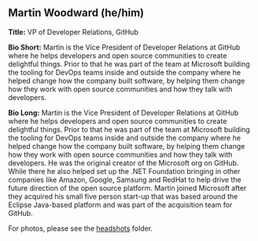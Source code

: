 ## Martin Woodward (he/him)

**Title:** VP of Developer Relations, GitHub

**Bio Short:** Martin is the Vice President of Developer Relations at GitHub where he helps developers and open source communities to create delightful things. Prior to that he was part of the team at Microsoft building the tooling for DevOps teams inside and outside the company where he helped change how the company built software, by helping them change how they work with open source communities and how they talk with developers.

**Bio Long:** Martin is the Vice President of Developer Relations at GitHub where he helps developers and open source communities to create delightful things. Prior to that he was part of the team at Microsoft building the tooling for DevOps teams inside and outside the company where he helped change how the company built software, by helping them change how they work with open source communities and how they talk with developers. He was the original creator of the Microsoft org on GitHub. While there he also helped set up the .NET Foundation bringing in other companies like Amazon, Google, Samsung and RedHat to help drive the future direction of the open source platform. Martin joined Microsoft after they acquired his small five person start-up that was based around the Eclipse Java-based platform and was part of the acquisition team for GitHub.

For photos, please see the [headshots](headshots) folder.
